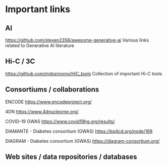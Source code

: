 # Important links

## AI

https://github.com/steven2358/awesome-generative-ai Various links related to Generative AI literature



## Hi-C / 3C

https://github.com/mdozmorov/HiC_tools Collection of important Hi-C tools


## Consortiums / collaborations 

ENCODE https://www.encodeproject.org/

4DN https://www.4dnucleome.org/

COVID-19 GWAS https://www.covid19hg.org/results/

DIAMANTE - Diabetes consortium (GWAS)  https://kp4cd.org/node/169

DIAGRAM - Diabetes consortium (GWAS) https://diagram-consortium.org/





## Web sites / data repositories / databases



